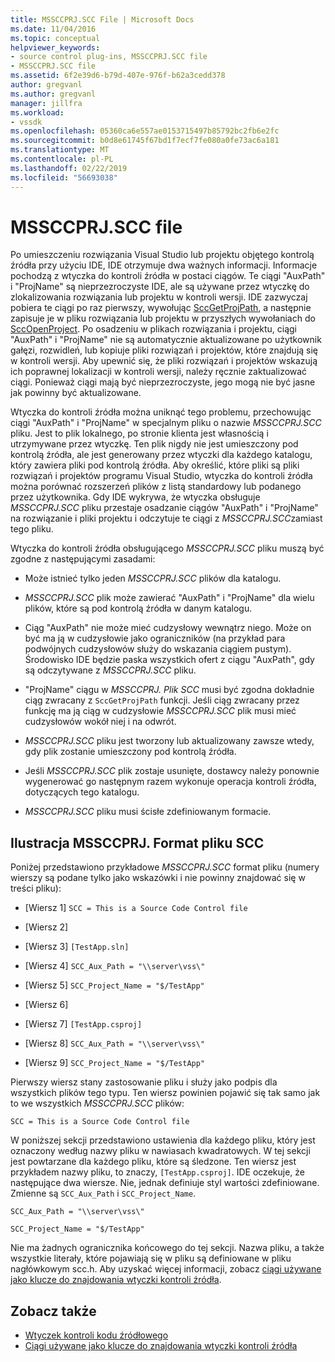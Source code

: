 ```yaml
---
title: MSSCCPRJ.SCC File | Microsoft Docs
ms.date: 11/04/2016
ms.topic: conceptual
helpviewer_keywords:
- source control plug-ins, MSSCCPRJ.SCC file
- MSSCCPRJ.SCC file
ms.assetid: 6f2e39d6-b79d-407e-976f-b62a3cedd378
author: gregvanl
ms.author: gregvanl
manager: jillfra
ms.workload:
- vssdk
ms.openlocfilehash: 05360ca6e557ae0153715497b85792bc2fb6e2fc
ms.sourcegitcommit: b0d8e61745f67bd1f7ecf7fe080a0fe73ac6a181
ms.translationtype: MT
ms.contentlocale: pl-PL
ms.lasthandoff: 02/22/2019
ms.locfileid: "56693038"
---
```

# <a name="mssccprjscc-file"></a>MSSCCPRJ.SCC file
Po umieszczeniu rozwiązania Visual Studio lub projektu objętego kontrolą źródła przy użyciu IDE, IDE otrzymuje dwa ważnych informacji. Informacje pochodzą z wtyczka do kontroli źródła w postaci ciągów. Te ciągi "AuxPath" i "ProjName" są nieprzezroczyste IDE, ale są używane przez wtyczkę do zlokalizowania rozwiązania lub projektu w kontroli wersji. IDE zazwyczaj pobiera te ciągi po raz pierwszy, wywołując [SccGetProjPath](../extensibility/sccgetprojpath-function.md), a następnie zapisuje je w pliku rozwiązania lub projektu w przyszłych wywołaniach do [SccOpenProject](../extensibility/sccopenproject-function.md). Po osadzeniu w plikach rozwiązania i projektu, ciągi "AuxPath" i "ProjName" nie są automatycznie aktualizowane po użytkownik gałęzi, rozwidleń, lub kopiuje pliki rozwiązań i projektów, które znajdują się w kontroli wersji. Aby upewnić się, że pliki rozwiązań i projektów wskazują ich poprawnej lokalizacji w kontroli wersji, należy ręcznie zaktualizować ciągi. Ponieważ ciągi mają być nieprzezroczyste, jego mogą nie być jasne jak powinny być aktualizowane.

 Wtyczka do kontroli źródła można uniknąć tego problemu, przechowując ciągi "AuxPath" i "ProjName" w specjalnym pliku o nazwie *MSSCCPRJ.SCC* pliku. Jest to plik lokalnego, po stronie klienta jest własnością i utrzymywane przez wtyczkę. Ten plik nigdy nie jest umieszczony pod kontrolą źródła, ale jest generowany przez wtyczki dla każdego katalogu, który zawiera pliki pod kontrolą źródła. Aby określić, które pliki są pliki rozwiązań i projektów programu Visual Studio, wtyczka do kontroli źródła można porównać rozszerzeń plików z listą standardowy lub podanego przez użytkownika. Gdy IDE wykrywa, że wtyczka obsługuje *MSSCCPRJ.SCC* pliku przestaje osadzanie ciągów "AuxPath" i "ProjName" na rozwiązanie i pliki projektu i odczytuje te ciągi z *MSSCCPRJ.SCC*zamiast tego pliku.

 Wtyczka do kontroli źródła obsługującego *MSSCCPRJ.SCC* pliku muszą być zgodne z następującymi zasadami:

-   Może istnieć tylko jeden *MSSCCPRJ.SCC* plików dla katalogu.

-   *MSSCCPRJ.SCC* plik może zawierać "AuxPath" i "ProjName" dla wielu plików, które są pod kontrolą źródła w danym katalogu.

-   Ciąg "AuxPath" nie może mieć cudzysłowy wewnątrz niego. Może on być ma ją w cudzysłowie jako ograniczników (na przykład para podwójnych cudzysłowów służy do wskazania ciągiem pustym). Środowisko IDE będzie paska wszystkich ofert z ciągu "AuxPath", gdy są odczytywane z *MSSCCPRJ.SCC* pliku.

-   "ProjName" ciągu w *MSSCCPRJ. Plik SCC* musi być zgodna dokładnie ciąg zwracany z `SccGetProjPath` funkcji. Jeśli ciąg zwracany przez funkcję ma ją ciąg w cudzysłowie *MSSCCPRJ.SCC* plik musi mieć cudzysłowów wokół niej i na odwrót.

-   *MSSCCPRJ.SCC* pliku jest tworzony lub aktualizowany zawsze wtedy, gdy plik zostanie umieszczony pod kontrolą źródła.

-   Jeśli *MSSCCPRJ.SCC* plik zostaje usunięte, dostawcy należy ponownie wygenerować go następnym razem wykonuje operacja kontroli źródła, dotyczących tego katalogu.

-   *MSSCCPRJ.SCC* pliku musi ścisłe zdefiniowanym formacie.

## <a name="an-illustration-of-the-mssccprjscc-file-format"></a>Ilustracja MSSCCPRJ. Format pliku SCC
 Poniżej przedstawiono przykładowe *MSSCCPRJ.SCC* format pliku (numery wierszy są podane tylko jako wskazówki i nie powinny znajdować się w treści pliku):

- [Wiersz 1] `SCC = This is a Source Code Control file`

- [Wiersz 2]

- [Wiersz 3] `[TestApp.sln]`

- [Wiersz 4] `SCC_Aux_Path = "\\server\vss\"`

- [Wiersz 5] `SCC_Project_Name = "$/TestApp"`

- [Wiersz 6]

- [Wiersz 7] `[TestApp.csproj]`

- [Wiersz 8] `SCC_Aux_Path = "\\server\vss\"`

- [Wiersz 9] `SCC_Project_Name = "$/TestApp"`

 Pierwszy wiersz stany zastosowanie pliku i służy jako podpis dla wszystkich plików tego typu. Ten wiersz powinien pojawić się tak samo jak to we wszystkich *MSSCCPRJ.SCC* plików:

 `SCC = This is a Source Code Control file`

 W poniższej sekcji przedstawiono ustawienia dla każdego pliku, który jest oznaczony według nazwy pliku w nawiasach kwadratowych. W tej sekcji jest powtarzane dla każdego pliku, które są śledzone. Ten wiersz jest przykładem nazwy pliku, to znaczy, `[TestApp.csproj]`. IDE oczekuje, że następujące dwa wiersze. Nie, jednak definiuje styl wartości zdefiniowane. Zmienne są `SCC_Aux_Path` i `SCC_Project_Name`.

 `SCC_Aux_Path = "\\server\vss\"`

 `SCC_Project_Name = "$/TestApp"`

 Nie ma żadnych ogranicznika końcowego do tej sekcji. Nazwa pliku, a także wszystkie literały, które pojawiają się w pliku są definiowane w pliku nagłówkowym scc.h. Aby uzyskać więcej informacji, zobacz [ciągi używane jako klucze do znajdowania wtyczki kontroli źródła](../extensibility/strings-used-as-keys-for-finding-a-source-control-plug-in.md).

## <a name="see-also"></a>Zobacz także
- [Wtyczek kontroli kodu źródłowego](../extensibility/source-control-plug-ins.md)
- [Ciągi używane jako klucze do znajdowania wtyczki kontroli źródła](../extensibility/strings-used-as-keys-for-finding-a-source-control-plug-in.md)